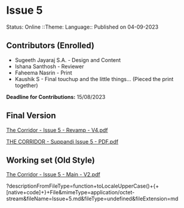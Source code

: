 # Issue 5

Status: Online ::Theme: Language:: Published on 04-09-2023

## Contributors (Enrolled)

* Sugeeth Jayaraj S.A. - Design and Content
* Ishana Santhosh - Reviewer
* Faheema Nasrin - Print
* Kaushik S - Final touchup and the little things… (Pieced the print together)

**Deadline for Contributions:** 15/08/2023

## Final Version

[The Corridor - Issue 5 - Revamp - V4.pdf](https://res.craft.do/user/full/34ae8ebc-d508-7305-20e2-17e06364862c/doc/3491F8B8-527B-4029-A8C5-FBF1AF7CCE2D/b7d2a4cd-337c-8786-b63d-091699627a9a)

[THE CORRIDOR - Suppandi Issue 5 - PDF.pdf](https://res.craft.do/user/full/34ae8ebc-d508-7305-20e2-17e06364862c/doc/6aedab5d-852e-43ec-9705-d705d0d442ca/72142177-B9BF-41A8-92E2-2950866654E3\_2/pLsVwWwK8TEe7ncOvhxi1DPg9SgmkZVZ7iCZ5IQAmIMz/THE%20CORRIDOR%20-%20Suppandi%20Issue%205%20-%20PDF.pdf)

## Working set (Old Style)

[The Corridor - Issue 5 - Main - V2.pdf](https://res.craft.do/user/full/34ae8ebc-d508-7305-20e2-17e06364862c/doc/3491F8B8-527B-4029-A8C5-FBF1AF7CCE2D/bcbc4ea1-de3b-ffa9-3f59-33cdf379d1e6/HK4qcorr0Nc1xaXPWeltoiZBaHIsukupuDHpiHyE1E4z/The%20Corridor%20-%20Issue%205%20-%20Main%20-%20V2.pdf)

?descriptionFromFileType=function+toLocaleUpperCase()+{+\[native+code]+}+File\&mimeType=application/octet-stream\&fileName=Issue+5.md\&fileType=undefined\&fileExtension=md
